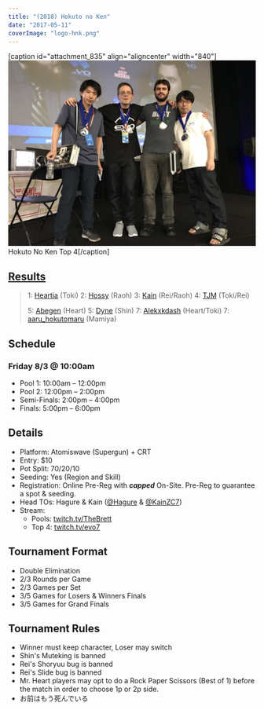 ```yaml
---
title: "(2018) Hokuto no Ken"
date: "2017-05-11"
coverImage: "logo-hnk.png"
---
```


\[caption id="attachment\_835" align="aligncenter" width="840"\]![Hokuto No Ken Top 4](/uploads/HNK-Top-4-1024x768.jpg) Hokuto No Ken Top 4\[/caption\]

## [Results](https://smash.gg/tournament/animevo-2018/events/hokuto-no-ken/overview)

> 1: [Heartia](https://twitter.com/heartia2) (Toki) 2: [Hossy](https://twitter.com/hossy_3) (Raoh) 3: [Kain](https://twitter.com/KainZC7) (Rei/Raoh) 4: [TJM](https://twitter.com/) (Toki/Rei)
> 
> 5: [Abegen](https://twitter.com/abegen21) (Heart) 5: [Dyne](https://twitter.com/Dyne130) (Shin) 7: [Alekxkdash](https://twitter.com/alekxkdash99) (Heart/Toki) 7: [aaru\_hokutomaru](https://twitter.com/aaru_hokutomaru) (Mamiya)

## Schedule

### Friday 8/3 @ 10:00am

- Pool 1: 10:00am – 12:00pm
- Pool 2: 12:00pm – 2:00pm
- Semi-Finals: 2:00pm – 4:00pm
- Finals: 5:00pm – 6:00pm

## Details

- Platform: Atomiswave (Supergun) + CRT
- Entry: $10
- Pot Split: 70/20/10
- Seeding: Yes (Region and Skill)
- Registration: Online Pre-Reg with **_capped_** On-Site. Pre-Reg to guarantee a spot & seeding.
- Head TOs: Hagure & Kain ([@Hagure](https://twitter.com/Hagure) & [@KainZC7](https://twitter.com/KainZC7))
- Stream:
    - Pools: [twitch.tv/TheBrett](https://twitch.tv/TheBrett)
    - Top 4: [twitch.tv/evo7](https://twitch.tv/evo7)

## Tournament Format

- Double Elimination
- 2/3 Rounds per Game
- 2/3 Games per Set
- 3/5 Games for Losers & Winners Finals
- 3/5 Games for Grand Finals

## Tournament Rules

- Winner must keep character, Loser may switch
- Shin's Muteking is banned
- Rei's Shoryuu bug is banned
- Rei's Slide bug is banned
- Mr. Heart players may opt to do a Rock Paper Scissors (Best of 1) before the match in order to choose 1p or 2p side.
- お前はもう死んでいる
